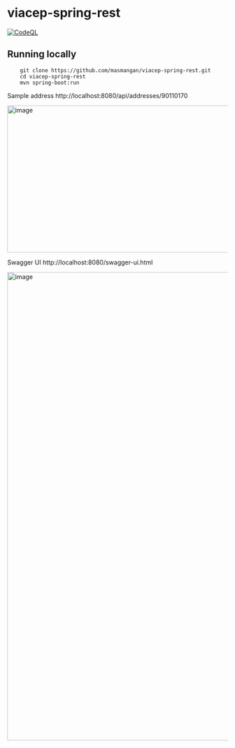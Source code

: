 # viacep-spring-rest
[![CodeQL](https://github.com/masmangan/viacep-spring-rest/actions/workflows/codeql.yml/badge.svg)](https://github.com/masmangan/viacep-spring-rest/actions/workflows/codeql.yml)
 

## Running locally
```
	git clone https://github.com/masmangan/viacep-spring-rest.git
	cd viacep-spring-rest
	mvn spring-boot:run
```


Sample address
http://localhost:8080/api/addresses/90110170

<img width="965" height="336" alt="image" src="https://github.com/user-attachments/assets/d5a18786-37b4-4599-b8d7-fd2e61ef3f7e" />

Swagger UI
http://localhost:8080/swagger-ui.html

<img width="1014" height="1071" alt="image" src="https://github.com/user-attachments/assets/11ed9c11-11c1-4ae2-b57e-a55b58da60fb" />
